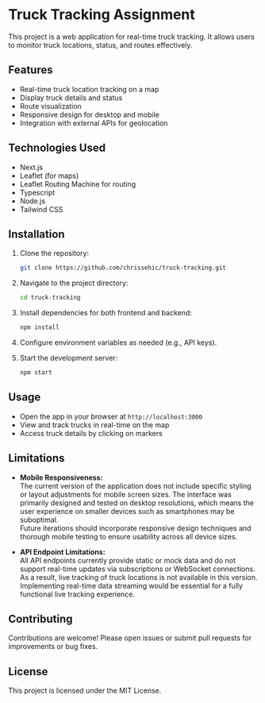 # Truck Tracking Assignment

This project is a web application for real-time truck tracking. It allows users to monitor truck locations, status, and routes effectively.

## Features

- Real-time truck location tracking on a map
- Display truck details and status
- Route visualization
- Responsive design for desktop and mobile
- Integration with external APIs for geolocation

## Technologies Used

- Next.js
- Leaflet (for maps)
- Leaflet Routing Machine for routing
- Typescript
- Node.js
- Tailwind CSS

## Installation

1. Clone the repository:
   ```bash
   git clone https://github.com/chrissehic/truck-tracking.git
   ```
2. Navigate to the project directory:
   ```bash
   cd truck-tracking
   ```
3. Install dependencies for both frontend and backend:
   ```bash
   npm install
   ```
4. Configure environment variables as needed (e.g., API keys).

5. Start the development server:
   ```bash
   npm start
   ```

## Usage

- Open the app in your browser at `http://localhost:3000`
- View and track trucks in real-time on the map
- Access truck details by clicking on markers

## Limitations

- **Mobile Responsiveness:**  
  The current version of the application does not include specific styling or layout adjustments for mobile screen sizes. The interface was primarily designed and tested on desktop resolutions, which means the user experience on smaller devices such as smartphones may be suboptimal.  
  Future iterations should incorporate responsive design techniques and thorough mobile testing to ensure usability across all device sizes.

- **API Endpoint Limitations:**  
  All API endpoints currently provide static or mock data and do not support real-time updates via subscriptions or WebSocket connections. As a result, live tracking of truck locations is not available in this version. Implementing real-time data streaming would be essential for a fully functional live tracking experience.


## Contributing

Contributions are welcome! Please open issues or submit pull requests for improvements or bug fixes.

## License

This project is licensed under the MIT License.
